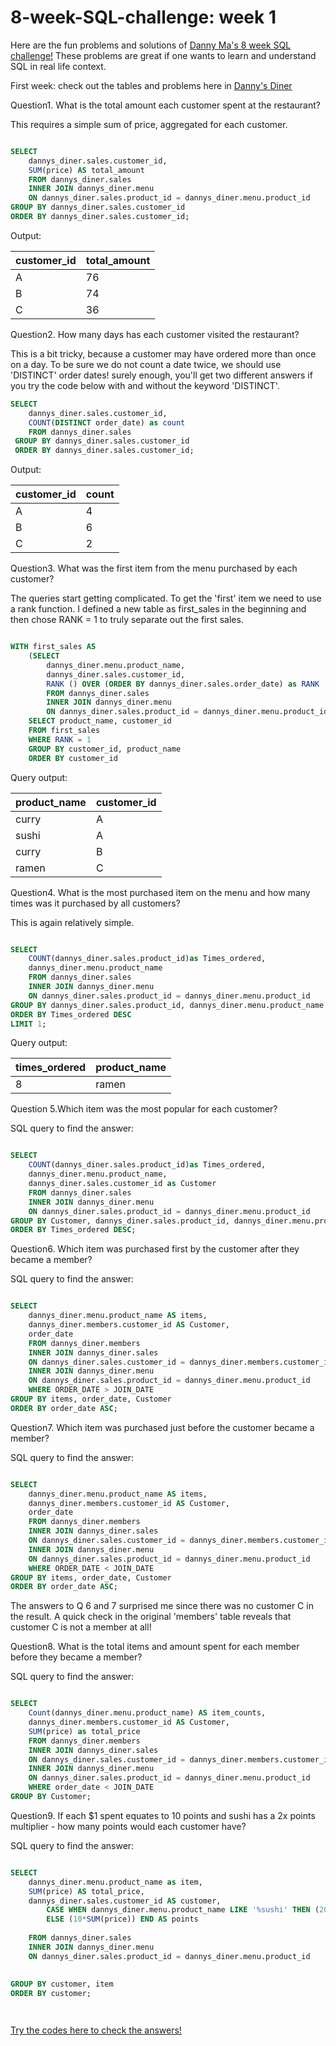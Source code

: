 # 8-week-SQL-challenge: week 1

Here are the fun problems and solutions of [Danny Ma's 8 week SQL challenge!](https://8weeksqlchallenge.com/getting-started/)
These problems are great if one wants to learn and understand SQL in real life context.

First week:
check out the tables and problems here in [Danny's Diner](https://8weeksqlchallenge.com/case-study-1/)

Question1. What is the total amount each customer spent at the restaurant?

This requires a simple sum of price, aggregated for each customer.

``` SQL

SELECT
  	dannys_diner.sales.customer_id,
    SUM(price) AS total_amount
	FROM dannys_diner.sales
	INNER JOIN dannys_diner.menu
	ON dannys_diner.sales.product_id = dannys_diner.menu.product_id
GROUP BY dannys_diner.sales.customer_id
ORDER BY dannys_diner.sales.customer_id;

```
Output:

| customer_id | total_amount |
| ----------- | ------------ |
| A           | 76           |
| B           | 74           |
| C           | 36           |


Question2. How many days has each customer visited the restaurant?

This is a bit tricky, because a customer may have ordered more than once on a day. To be sure we do not count a date twice, we should use 'DISTINCT' order dates! surely enough, you'll get two different answers if you try the code below with and without the keyword 'DISTINCT'.

```SQL
SELECT
	dannys_diner.sales.customer_id, 
    COUNT(DISTINCT order_date) as count
    FROM dannys_diner.sales
 GROUP BY dannys_diner.sales.customer_id
 ORDER BY dannys_diner.sales.customer_id;

```
Output:

| customer_id | count |
| ----------- | ----- |
| A           | 4     |
| B           | 6     |
| C           | 2     |



Question3. What was the first item from the menu purchased by each customer?

The queries start getting complicated. To get the 'first' item we need to use a rank function. I defined a new table as first_sales in the beginning and then chose RANK = 1 to truly separate out the first sales.

```SQL

WITH first_sales AS
	(SELECT
  		dannys_diner.menu.product_name,
    	dannys_diner.sales.customer_id,
    	RANK () OVER (ORDER BY dannys_diner.sales.order_date) as RANK
		FROM dannys_diner.sales
		INNER JOIN dannys_diner.menu
		ON dannys_diner.sales.product_id = dannys_diner.menu.product_id)
    SELECT product_name, customer_id
    FROM first_sales
    WHERE RANK = 1
    GROUP BY customer_id, product_name
    ORDER BY customer_id

```

Query output: 

| product_name | customer_id |
| ------------ | ----------- |
| curry        | A           |
| sushi        | A           |
| curry        | B           |
| ramen        | C           |




Question4. What is the most purchased item on the menu and how many times was it purchased by all customers?

This is again relatively simple.

```SQL

SELECT
  	COUNT(dannys_diner.sales.product_id)as Times_ordered,
    dannys_diner.menu.product_name
    FROM dannys_diner.sales
	INNER JOIN dannys_diner.menu
    ON dannys_diner.sales.product_id = dannys_diner.menu.product_id
GROUP BY dannys_diner.sales.product_id, dannys_diner.menu.product_name
ORDER BY Times_ordered DESC
LIMIT 1;

```
Query output:

| times_ordered | product_name |
| ------------- | ------------ |
| 8             | ramen        |

Question 5.Which item was the most popular for each customer?

SQL query to find the answer:

```SQL

SELECT
  	COUNT(dannys_diner.sales.product_id)as Times_ordered,
    dannys_diner.menu.product_name,
    dannys_diner.sales.customer_id as Customer
    FROM dannys_diner.sales
	INNER JOIN dannys_diner.menu
    ON dannys_diner.sales.product_id = dannys_diner.menu.product_id
GROUP BY Customer, dannys_diner.sales.product_id, dannys_diner.menu.product_name 
ORDER BY Times_ordered DESC;

```

Question6. Which item was purchased first by the customer after they became a member?

SQL query to find the answer:

```SQL

SELECT
  	dannys_diner.menu.product_name AS items,
    dannys_diner.members.customer_id AS Customer, 
    order_date
    FROM dannys_diner.members
	INNER JOIN dannys_diner.sales
    ON dannys_diner.sales.customer_id = dannys_diner.members.customer_id
    INNER JOIN dannys_diner.menu
    ON dannys_diner.sales.product_id = dannys_diner.menu.product_id
    WHERE ORDER_DATE > JOIN_DATE
GROUP BY items, order_date, Customer
ORDER BY order_date ASC;

```

Question7. Which item was purchased just before the customer became a member?

SQL query to find the answer:

```SQL

SELECT
  	dannys_diner.menu.product_name AS items,
    dannys_diner.members.customer_id AS Customer, 
    order_date
    FROM dannys_diner.members
	INNER JOIN dannys_diner.sales
    ON dannys_diner.sales.customer_id = dannys_diner.members.customer_id
    INNER JOIN dannys_diner.menu
    ON dannys_diner.sales.product_id = dannys_diner.menu.product_id
    WHERE ORDER_DATE < JOIN_DATE
GROUP BY items, order_date, Customer
ORDER BY order_date ASC;


```

The answers to Q 6 and 7 surprised me since  there was no customer C in the result. A quick check in the original 'members' table reveals that customer C is not a member at all!

Question8. What is the total items and amount spent for each member before they became a member?

SQL query to find the answer:

```SQL

SELECT
  	Count(dannys_diner.menu.product_name) AS item_counts,
    dannys_diner.members.customer_id AS Customer, 
    SUM(price) as total_price
    FROM dannys_diner.members
	INNER JOIN dannys_diner.sales
    ON dannys_diner.sales.customer_id = dannys_diner.members.customer_id
    INNER JOIN dannys_diner.menu
    ON dannys_diner.sales.product_id = dannys_diner.menu.product_id
    WHERE order_date < JOIN_DATE
GROUP BY Customer;


```

Question9. If each $1 spent equates to 10 points and sushi has a 2x points multiplier - how many points would each customer have?

SQL query to find the answer:

```SQL

SELECT
  	dannys_diner.menu.product_name as item,
    SUM(price) AS total_price,
    dannys_diner.sales.customer_id AS customer,     
    	CASE WHEN dannys_diner.menu.product_name LIKE '%sushi' THEN (20*SUM(price))
    	ELSE (10*SUM(price)) END AS points
               
    FROM dannys_diner.sales
	INNER JOIN dannys_diner.menu
    ON dannys_diner.sales.product_id = dannys_diner.menu.product_id
                    
                     
GROUP BY customer, item
ORDER BY customer;




```
[Try the codes here to check the answers!](https://www.db-fiddle.com/f/2rM8RAnq7h5LLDTzZiRWcd/138)
